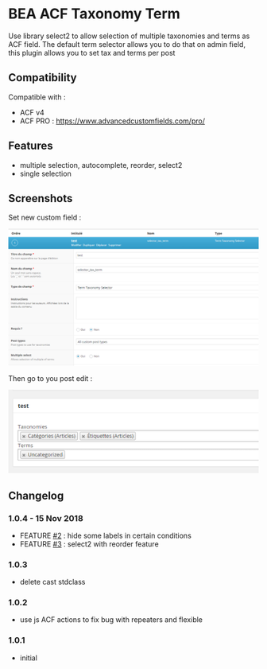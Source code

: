 # BEA ACF Taxonomy Term

Use library select2 to allow selection of multiple taxonomies and terms as ACF field.
The default term selector allows you to do that on admin field, this plugin allows you to set tax and terms per post

## Compatibility

Compatible with :
 - ACF v4
 - ACF PRO : https://www.advancedcustomfields.com/pro/

## Features

- multiple selection, autocomplete, reorder, select2
- single selection

## Screenshots

Set new custom field :

![Register settings](/assets/img/screen2.png?raw=true)

Then go to you post edit :

![Save fields](/assets/img/screen1.PNG?raw=true)

## Changelog

### 1.0.4 - 15 Nov 2018
* FEATURE [#2](https://github.com/BeAPI/bea-acf-taxonomy-term/pull/2) :  hide some labels in certain conditions
* FEATURE [#3](https://github.com/BeAPI/bea-acf-taxonomy-term/issues/3) :  select2 with reorder feature

### 1.0.3
* delete cast stdclass

### 1.0.2
* use js ACF actions to fix bug with repeaters and flexible

### 1.0.1
* initial

